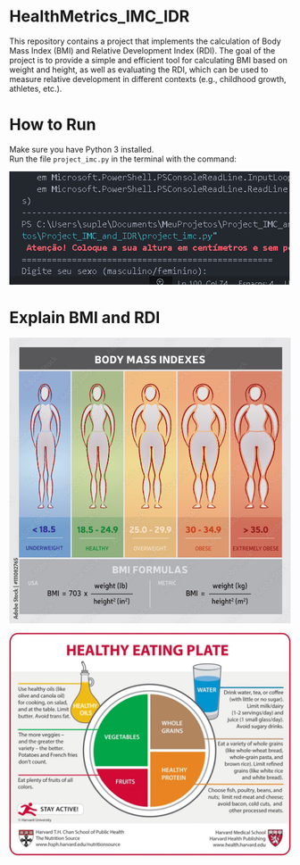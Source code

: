 # HealthMetrics_IMC_IDR
 This repository contains a project that implements the calculation of Body Mass Index (BMI) and Relative Development Index (RDI). The goal of the project is to provide a simple and efficient tool for calculating BMI based on weight and height, as well as evaluating the RDI, which can be used to measure relative development in different contexts (e.g., childhood growth, athletes, etc.).

 # How to Run
Make sure you have Python 3 installed.  
Run the file `project_imc.py` in the terminal with the command:

![Project Demo](assets/IMC.gif)

# Explain BMI and RDI
![Project Demo](assets/imc.jpg)

![Project Demo](assets/idr.jpg)